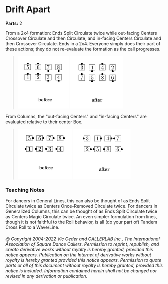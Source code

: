 
# Drift Apart

**Parts:** 2  

From a 2x4 formation: Ends Split Circulate twice while
out-facing Centers Crossover Circulate and then Circulate, and
in-facing Centers Circulate and then Crossover Circulate. Ends in a
2x4. Everyone simply does their part of these actions; they do not
re-evaluate the formation as the call progresses.

> 
> ![alt](drift_apart-1.png)
> ![alt](drift_apart-2.png)
> 

From Columns, the "out-facing Centers" and "in-facing Centers"
are evaluated relative to their center Box.

> 
> ![alt](drift_apart-3.png)
> ![alt](drift_apart-4.png)
> 

### Teaching Notes

For dancers in General Lines, this can also be thought of as
Ends Split Circulate twice as Centers Once-Removed Circulate twice.
For dancers in Generalized Columns, this can be thought of as
Ends Split Circulate twice as Centers Magic Circulate twice.
An even simpler formulation from lines,
though it is not faithful to the Roll behavior,
is all (do your part of) Tandem Cross Roll to a Wave/Line.

###### @ Copyright 2004-2022 Vic Ceder and CALLERLAB Inc., The International Association of Square Dance Callers. Permission to reprint, republish, and create derivative works without royalty is hereby granted, provided this notice appears. Publication on the Internet of derivative works without royalty is hereby granted provided this notice appears. Permission to quote parts or all of this document without royalty is hereby granted, provided this notice is included. Information contained herein shall not be changed nor revised in any derivation or publication.
